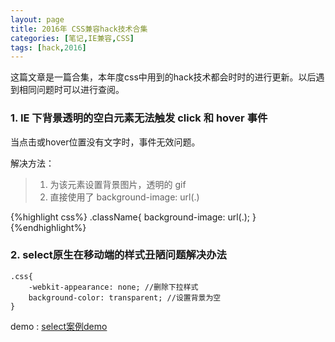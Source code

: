 ```yaml
---
layout: page
title: 2016年 CSS兼容hack技术合集
categories: [笔记,IE兼容,CSS]
tags: [hack,2016]
---
```


这篇文章是一篇合集，本年度css中用到的hack技术都会时时的进行更新。以后遇到相同问题时可以进行查阅。

### 1. IE 下背景透明的空白元素无法触发 click 和 hover 事件
当点击或hover位置没有文字时，事件无效问题。

解决方法：

>1.   为该元素设置背景图片，透明的 gif 
>2.   直接使用了 background-image: url(.)

{%highlight css%}
 .className{
   background-image: url(.);
 }
{%endhighlight%}


### 2. select原生在移动端的样式丑陋问题解决办法
```
.css{
	-webkit-appearance: none; //删除下拉样式
	background-color: transparent; //设置背景为空
}
```

demo : [select案例demo]({{site.baseurl}}/examples/select/index.html)